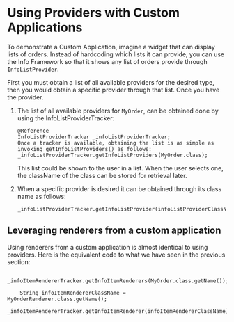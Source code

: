 # Using Providers with Custom Applications

To demonstrate a Custom Application, imagine a widget that can display lists of 
orders. Instead of hardcoding which lists it can provide, you can use the Info 
Framework so that it shows any list of orders provide through 
`InfoListProvider`. 

First you must obtain a list of all available providers for the desired type, 
then you would obtain a specific provider through that list. Once you have the 
provider.

1.  The list of all available providers for `MyOrder`, can be obtained done by 
    using the InfoListProviderTracker:
        
        @Reference
        InfoListProviderTracker _infoListProviderTracker;
        Once a tracker is available, obtaining the list is as simple as invoking getInfoListProviders() as follows:
        _infoListProviderTracker.getInfoListProviders(MyOrder.class);
        

    This list could be shown to the user in a list. When the user selects one, 
    the className of the class can be stored for retrieval later.

2.  When a specific provider is desired it can be obtained through its class name as follows:

        _infoListProviderTracker.getInfoListProvider(infoListProviderClassName);


## Leveraging renderers from a custom application

Using renderers from a custom application is almost identical to using 
providers. Here is the equivalent code to what we have seen in the previous 
section:

        _infoItemRendererTracker.getInfoItemRenderers(MyOrder.class.getName());

        String infoItemRendererClassName = MyOrderRenderer.class.getName();
        _infoItemRendererTracker.getInfoItemRenderer(infoItemRendererClassName);

